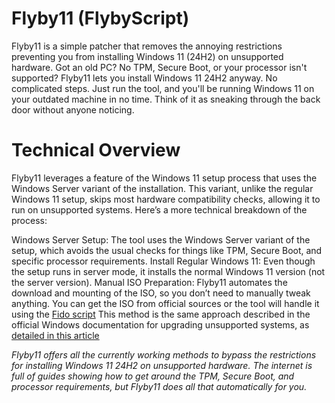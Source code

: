 # Flyby11 (FlybyScript)
Flyby11 is a simple patcher that removes the annoying restrictions preventing you from installing Windows 11 (24H2) on unsupported hardware. Got an old PC? No TPM, Secure Boot, or your processor isn't supported? Flyby11 lets you install Windows 11 24H2 anyway.
No complicated steps. Just run the tool, and you'll be running Windows 11 on your outdated machine in no time. Think of it as sneaking through the back door without anyone noticing.

# Technical Overview
Flyby11 leverages a feature of the Windows 11 setup process that uses the Windows Server variant of the installation. This variant, unlike the regular Windows 11 setup, skips most hardware compatibility checks, allowing it to run on unsupported systems. Here’s a more technical breakdown of the process:

Windows Server Setup: The tool uses the Windows Server variant of the setup, which avoids the usual checks for things like TPM, Secure Boot, and specific processor requirements.
Install Regular Windows 11: Even though the setup runs in server mode, it installs the normal Windows 11 version (not the server version).
Manual ISO Preparation: Flyby11 automates the download and mounting of the ISO, so you don’t need to manually tweak anything. You can get the ISO from official sources or the tool will handle it using the [Fido script](https://github.com/pbatard/Fido)
This method is the same approach described in the official Windows documentation for upgrading unsupported systems, as [detailed in this article](https://support.microsoft.com/en-us/windows/ways-to-install-windows-11-e0edbbfb-cfc5-4011-868b-2ce77ac7c70e)

_Flyby11 offers all the currently working methods to bypass the restrictions for installing Windows 11 24H2 on unsupported hardware. The internet is full of guides showing how to get around the TPM, Secure Boot, and processor requirements, but Flyby11 does all that automatically for you._
